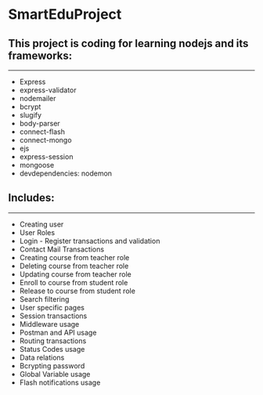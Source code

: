 # SmartEduProject 

## This project is coding for learning nodejs and its frameworks:
  ----
* Express 
* express-validator
* nodemailer
* bcrypt
* slugify
* body-parser
* connect-flash
* connect-mongo
* ejs 
* express-session
* mongoose
* devdependencies: nodemon

## Includes: 
----
* Creating user
* User Roles
* Login - Register transactions and validation
* Contact Mail Transactions
* Creating course from teacher role
* Deleting course from teacher role
* Updating course from teacher role
* Enroll to course from student role
* Release to course from student role
* Search filtering
* User specific pages
* Session transactions
* Middleware usage
* Postman and API usage
* Routing transactions
* Status Codes usage
* Data relations
* Bcrypting password
* Global Variable usage
* Flash notifications usage
